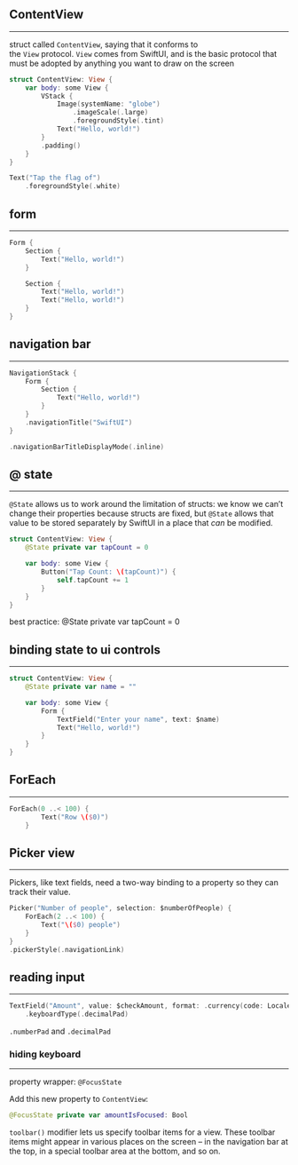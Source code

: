 ## ContentView
___
struct called `ContentView`, saying that it conforms to the `View` protocol. `View` comes from SwiftUI, and is the basic protocol that must be adopted by anything you want to draw on the screen
```swift
struct ContentView: View {
    var body: some View {
        VStack {
            Image(systemName: "globe")
                .imageScale(.large)
                .foregroundStyle(.tint)
            Text("Hello, world!")
        }
        .padding()
    }
}
```

```swift
Text("Tap the flag of")
    .foregroundStyle(.white)
```

## form
___
```swift
Form {
    Section {
        Text("Hello, world!")
    }

    Section {
        Text("Hello, world!")
        Text("Hello, world!")
    }
}
```

## navigation bar
___
```swift
NavigationStack {
    Form {
        Section {
            Text("Hello, world!")
        }
    }
    .navigationTitle("SwiftUI")
}
```

```swift
.navigationBarTitleDisplayMode(.inline)
```

## @ state
___
`@State` allows us to work around the limitation of structs: we know we can’t change their properties because structs are fixed, but `@State` allows that value to be stored separately by SwiftUI in a place that _can_ be modified.

```swift
struct ContentView: View {
    @State private var tapCount = 0

    var body: some View {
        Button("Tap Count: \(tapCount)") {
            self.tapCount += 1
        }
    }
}
```
best practice: @State private var tapCount = 0

## binding state to ui controls
___
```swift
struct ContentView: View {
    @State private var name = ""

    var body: some View {
        Form {
            TextField("Enter your name", text: $name)
            Text("Hello, world!")
        }
    }
}
```

## ForEach
___
```swift
ForEach(0 ..< 100) {
        Text("Row \($0)")
    }
```

## Picker view
___
Pickers, like text fields, need a two-way binding to a property so they can track their value.
```swift
Picker("Number of people", selection: $numberOfPeople) {
    ForEach(2 ..< 100) {
        Text("\($0) people")
    }
}
.pickerStyle(.navigationLink)
```
## reading input
___
```swift
TextField("Amount", value: $checkAmount, format: .currency(code: Locale.current.currency?.identifier ?? "USD"))
    .keyboardType(.decimalPad)
```

`.numberPad` and `.decimalPad`
### hiding keyboard
___
property wrapper: `@FocusState`

Add this new property to `ContentView`:
```swift
@FocusState private var amountIsFocused: Bool
```

`toolbar()` modifier lets us specify toolbar items for a view. These toolbar items might appear in various places on the screen – in the navigation bar at the top, in a special toolbar area at the bottom, and so on.


